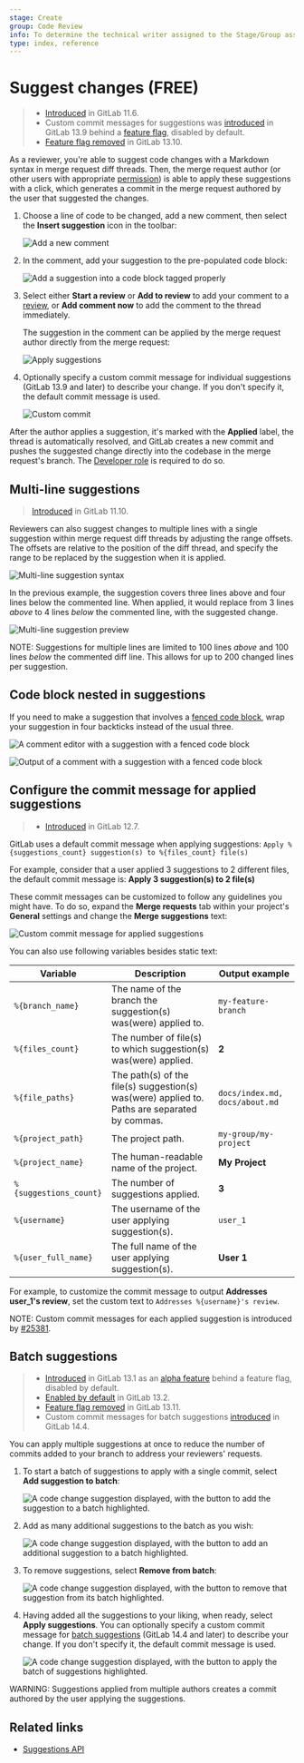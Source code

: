 ```yaml
---
stage: Create
group: Code Review
info: To determine the technical writer assigned to the Stage/Group associated with this page, see https://about.gitlab.com/handbook/engineering/ux/technical-writing/#assignments
type: index, reference
---
```


# Suggest changes **(FREE)**

> - [Introduced](https://gitlab.com/gitlab-org/gitlab-foss/-/issues/18008) in GitLab 11.6.
> - Custom commit messages for suggestions was [introduced](https://gitlab.com/gitlab-org/gitlab/-/issues/25381) in GitLab 13.9 behind a [feature flag](../../../feature_flags.md), disabled by default.
> - [Feature flag removed](https://gitlab.com/gitlab-org/gitlab/-/issues/297404) in GitLab 13.10.

As a reviewer, you're able to suggest code changes with a Markdown syntax in merge request
diff threads. Then, the merge request author (or other users with appropriate
[permission](../../../permissions.md)) is able to apply these suggestions with a click,
which generates a commit in the merge request authored by the user that suggested the changes.

1. Choose a line of code to be changed, add a new comment, then select
   the **Insert suggestion** icon in the toolbar:

   ![Add a new comment](img/suggestion_button_v13_9.png)

1. In the comment, add your suggestion to the pre-populated code block:

   ![Add a suggestion into a code block tagged properly](img/make_suggestion_v13_9.png)

1. Select either **Start a review** or **Add to review** to add your comment to a
   [review](index.md), or **Add comment now** to add the comment to the thread immediately.

   The suggestion in the comment can be applied by the merge request author
   directly from the merge request:

   ![Apply suggestions](img/apply_suggestion_v13_9.png)

1. Optionally specify a custom commit message for individual suggestions (GitLab 13.9 and later) to
   describe your change. If you don't specify it, the default commit message is used.

   ![Custom commit](img/custom_commit_v13_9.png)

After the author applies a suggestion, it's marked with the **Applied** label,
the thread is automatically resolved, and GitLab creates a new commit
and pushes the suggested change directly into the codebase in the merge request's
branch. The [Developer role](../../../permissions.md) is required to do so.

## Multi-line suggestions

> [Introduced](https://gitlab.com/gitlab-org/gitlab-foss/-/issues/53310) in GitLab 11.10.

Reviewers can also suggest changes to multiple lines with a single suggestion
within merge request diff threads by adjusting the range offsets. The
offsets are relative to the position of the diff thread, and specify the
range to be replaced by the suggestion when it is applied.

![Multi-line suggestion syntax](img/multi-line-suggestion-syntax.png)

In the previous example, the suggestion covers three lines above and four lines
below the commented line. When applied, it would replace from 3 lines _above_
to 4 lines _below_ the commented line, with the suggested change.

![Multi-line suggestion preview](img/multi-line-suggestion-preview.png)

NOTE:
Suggestions for multiple lines are limited to 100 lines _above_ and 100
lines _below_ the commented diff line. This allows for up to 200 changed lines per
suggestion.

## Code block nested in suggestions

If you need to make a suggestion that involves a
[fenced code block](../../../markdown.md#code-spans-and-blocks), wrap your suggestion in four backticks
instead of the usual three.

![A comment editor with a suggestion with a fenced code block](img/suggestion_code_block_editor_v12_8.png)

![Output of a comment with a suggestion with a fenced code block](img/suggestion_code_block_output_v12_8.png)

## Configure the commit message for applied suggestions

> - [Introduced](https://gitlab.com/gitlab-org/gitlab/-/issues/13086) in GitLab 12.7.

GitLab uses a default commit message
when applying suggestions: `Apply %{suggestions_count} suggestion(s) to %{files_count} file(s)`

For example, consider that a user applied 3 suggestions to 2 different files, the
default commit message is: **Apply 3 suggestion(s) to 2 file(s)**

These commit messages can be customized to follow any guidelines you might have.
To do so, expand the **Merge requests** tab within your project's **General**
settings and change the **Merge suggestions** text:

![Custom commit message for applied suggestions](img/suggestions_custom_commit_messages_v13_1.jpg)

You can also use following variables besides static text:

| Variable               | Description | Output example |
|------------------------|-------------|----------------|
| `%{branch_name}`       | The name of the branch the suggestion(s) was(were) applied to. | `my-feature-branch` |
| `%{files_count}`       | The number of file(s) to which suggestion(s) was(were) applied.| **2** |
| `%{file_paths}`        | The path(s) of the file(s) suggestion(s) was(were) applied to. Paths are separated by commas.| `docs/index.md, docs/about.md` |
| `%{project_path}`      | The project path. | `my-group/my-project` |
| `%{project_name}`      | The human-readable name of the project. | **My Project** |
| `%{suggestions_count}` | The number of suggestions applied.| **3** |
| `%{username}`          | The username of the user applying suggestion(s). | `user_1` |
| `%{user_full_name}`    | The full name of the user applying suggestion(s). | **User 1** |

For example, to customize the commit message to output
**Addresses user_1's review**, set the custom text to
`Addresses %{username}'s review`.

NOTE:
Custom commit messages for each applied suggestion is
introduced by [#25381](https://gitlab.com/gitlab-org/gitlab/-/issues/25381).

## Batch suggestions

> - [Introduced](https://gitlab.com/gitlab-org/gitlab/-/issues/25486) in GitLab 13.1 as an [alpha feature](https://about.gitlab.com/handbook/product/gitlab-the-product/#alpha) behind a feature flag, disabled by default.
> - [Enabled by default](https://gitlab.com/gitlab-org/gitlab/-/issues/227799) in GitLab 13.2.
> - [Feature flag removed](https://gitlab.com/gitlab-org/gitlab/-/issues/320755) in GitLab 13.11.
> - Custom commit messages for batch suggestions [introduced](https://gitlab.com/gitlab-org/gitlab/-/issues/326168) in GitLab 14.4.

You can apply multiple suggestions at once to reduce the number of commits added
to your branch to address your reviewers' requests.

1. To start a batch of suggestions to apply with a single commit, select **Add suggestion to batch**:

   ![A code change suggestion displayed, with the button to add the suggestion to a batch highlighted.](img/add_first_suggestion_to_batch_v13_1.jpg "Add a suggestion to a batch")

1. Add as many additional suggestions to the batch as you wish:

   ![A code change suggestion displayed, with the button to add an additional suggestion to a batch highlighted.](img/add_another_suggestion_to_batch_v13_1.jpg "Add another suggestion to a batch")

1. To remove suggestions, select **Remove from batch**:

   ![A code change suggestion displayed, with the button to remove that suggestion from its batch highlighted.](img/remove_suggestion_from_batch_v13_1.jpg "Remove a suggestion from a batch")

1. Having added all the suggestions to your liking, when ready, select **Apply suggestions**. You
   can optionally specify a custom commit message for [batch suggestions](#batch-suggestions)
   (GitLab 14.4 and later) to describe your change. If you don't specify it, the default commit
   message is used.

   ![A code change suggestion displayed, with the button to apply the batch of suggestions highlighted.](img/apply_batch_of_suggestions_v13_1.jpg "Apply a batch of suggestions")

WARNING:
Suggestions applied from multiple authors creates a commit authored by the user applying the suggestions.

## Related links

- [Suggestions API](../../../../api/suggestions.md)
